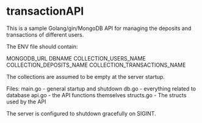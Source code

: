 # transactionAPI

This is a sample Golang/gin/MongoDB API for managing the deposits and transactions of different users.

The ENV file should contain:

MONGODB_URL
DBNAME
COLLECTION_USERS_NAME
COLLECTION_DEPOSITS_NAME 
COLLECTION_TRANSACTIONS_NAME

The collections are assumed to be empty at the server startup.

Files:
main.go - general startup and shutdown
db.go - everything related to database
api.go - the API functions themselves
structs.go - The structs used by the API

The server is configured to shutdown gracefully on SIGINT.